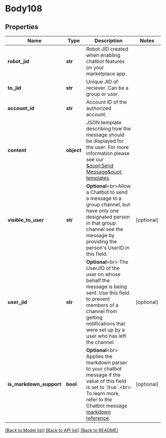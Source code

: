 # Body108

## Properties
Name | Type | Description | Notes
------------ | ------------- | ------------- | -------------
**robot_jid** | **str** | Robot JID created when enabling chatbot features on your marketplace app. | 
**to_jid** | **str** | Unique JID of reciever. Can be a group or user. | 
**account_id** | **str** | Account ID of the authorized account. | 
**content** | **object** | JSON template describing how the message should be displayed for the user. For more information please see our [\&quot;Send Message\&quot; templates](https://marketplace.zoom.us/docs/guides/chatbots/sending-messages#example-request). | 
**visible_to_user** | **str** | **Optional**&lt;br&gt;Allow a Chatbot to send a message to a group channel, but have only one designated person in that group channel see the message by providing the person&#x27;s UserID in this field. | [optional] 
**user_jid** | **str** | **Optional**&lt;br&gt; The UserJID of the user on whose behalf the message is being sent. Use this field to prevent members of a channel from getting notifications that were set up by a user who has left the channel. | [optional] 
**is_markdown_support** | **bool** | **Optional**&lt;br&gt; Applies the markdown parser to your chatbot message if the value of this field is set to &#x60;true&#x60;.&lt;br&gt; To learn more, refer to the Chatbot message [markdown reference](https://marketplace.zoom.us/docs/guides/chatbots/customizing-messages/message-with-markdown). | [optional] 

[[Back to Model list]](../README.md#documentation-for-models) [[Back to API list]](../README.md#documentation-for-api-endpoints) [[Back to README]](../README.md)

